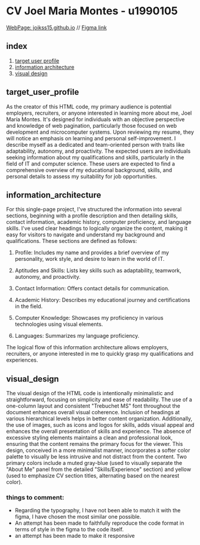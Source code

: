 # CV Joel Maria Montes - u1990105 
[WebPage: joikss15.github.io](https://joikss15.github.io/) //
[Figma link](https://www.figma.com/file/sNyiZLoSKMjV88CYojmk2a/CV---Joel-Maria-Montes?type=design&node-id=0%3A1&mode=design&t=ZIzXp6Ewt6GNE3DL-1)

## index
1. [target user profile](#target_user_profile)
2. [information architecture](#information_architecture)
3. [visual design](#visual_design)


## target_user_profile

As the creator of this HTML code, my primary audience is potential employers, recruiters, or anyone interested in learning more about me, Joel María Montes. It's designed for individuals with an objective perspective and knowledge of web pagination, particularly those focused on web development and microcomputer systems. Upon reviewing my resume, they will notice an emphasis on learning and personal self-improvement. I describe myself as a dedicated and team-oriented person with traits like adaptability, autonomy, and proactivity. The expected users are individuals seeking information about my qualifications and skills, particularly in the field of IT and computer science. These users are expected to find a comprehensive overview of my educational background, skills, and personal details to assess my suitability for job opportunities.

## information_architecture

For this single-page project, I've structured the information into several sections, beginning with a profile description and then detailing skills, contact information, academic history, computer proficiency, and language skills. I've used clear headings to logically organize the content, making it easy for visitors to navigate and understand my background and qualifications. These sections are defined as follows:

1. Profile: Includes my name and provides a brief overview of my personality, work style, and desire to learn in the world of IT.

2. Aptitudes and Skills: Lists key skills such as adaptability, teamwork, autonomy, and proactivity.

3. Contact Information: Offers contact details for communication.

4. Academic History: Describes my educational journey and certifications in the field.

5. Computer Knowledge: Showcases my proficiency in various technologies using visual elements.

6. Languages: Summarizes my language proficiency.

The logical flow of this information architecture allows employers, recruiters, or anyone interested in me to quickly grasp my qualifications and experiences.

## visual_design

The visual design of the HTML code is intentionally minimalistic and straightforward, focusing on simplicity and ease of readability. The use of a one-column layout and consistent "Trebuchet MS" font throughout the document enhances overall visual coherence. Inclusion of headings at various hierarchical levels helps in better content organization. Additionally, the use of images, such as icons and logos for skills, adds visual appeal and enhances the overall presentation of skills and experience. The absence of excessive styling elements maintains a clean and professional look, ensuring that the content remains the primary focus for the viewer. This design, conceived in a more minimalist manner, incorporates a softer color palette to visually be less intrusive and not distract from the content. Two primary colors include a muted gray-blue (used to visually separate the "About Me" panel from the detailed "Skills/Experience" section) and yellow (used to emphasize CV section titles, alternating based on the nearest color).


### things to comment:
- Regarding the typography, I have not been able to match it with the figma, I have chosen the most similar one possible.
- An attempt has been made to faithfully reproduce the code format in terms of style in the figma to the code itself.
- an attempt has been made to make it responsive

